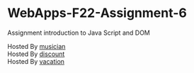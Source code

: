 # WebApps-F22-Assignment-6
Assignment introduction to Java Script and DOM

Hosted By [musician](https://44-563-web-apps-f22.github.io/44563-webapps-assignment-6-ChanduNelavelli/musician.html)<br>
Hosted By [discount](https://44-563-web-apps-f22.github.io/44563-webapps-assignment-6-ChanduNelavelli/discount.html)<br>
Hosted By [vacation](https://44-563-web-apps-f22.github.io/44563-webapps-assignment-6-ChanduNelavelli/vacation.html)
